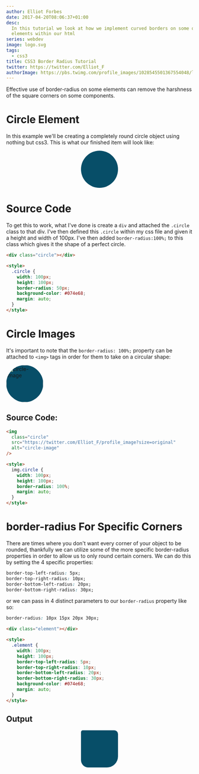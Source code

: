 ```yaml
---
author: Elliot Forbes
date: 2017-04-20T08:06:37+01:00
desc:
  In this tutorial we look at how we implement curved borders on some of the
  elements within our html
series: webdev
image: logo.svg
tags:
  - css3
title: CSS3 Border Radius Tutorial
twitter: https://twitter.com/Elliot_F
authorImage: https://pbs.twimg.com/profile_images/1028545501367554048/lzr43cQv_400x400.jpg
---
```


Effective use of border-radius on some elements can remove the harshness of the
square corners on some components.

# Circle Element

In this example we'll be creating a completely round circle object using nothing
but css3. This is what our finished item will look like:

<div class="circle">
</div>

<style>
.circle {
  width: 100px;
  height: 100px;
  border-radius: 100%;
  background-color: #074E68;
  margin: auto;
}
</style>

# Source Code

To get this to work, what I've done is create a `div` and attached the `.circle`
class to that div. I've then defined this `.circle` within my css file and given
it a height and width of 100px. I've then added `border-radius:100%;` to this
class which gives it the shape of a perfect circle.

```html
<div class="circle"></div>

<style>
  .circle {
    width: 100px;
    height: 100px;
    border-radius: 50px;
    background-color: #074e68;
    margin: auto;
  }
</style>
```

# Circle Images

It's important to note that the `border-radius: 100%;` property can be attached
to `<img>` tags in order for them to take on a circular shape:

<img class="circle" src="https://twitter.com/Elliot_F/profile_image?size=original" alt="circle-image" />

<style>
img.circle {
  width: 100px;
  height: 100px;
  border-radius: 100%;
  margin: auto;
}
</style>

## Source Code:

```html
<img
  class="circle"
  src="https://twitter.com/Elliot_F/profile_image?size=original"
  alt="circle-image"
/>

<style>
  img.circle {
    width: 100px;
    height: 100px;
    border-radius: 100%;
    margin: auto;
  }
</style>
```

# border-radius For Specific Corners

There are times where you don't want every corner of your object to be rounded,
thankfully we can utilize some of the more specific border-radius properties in
order to allow us to only round certain corners. We can do this by setting the 4
specific properties:

```css
border-top-left-radius: 5px;
border-top-right-radius: 10px;
border-bottom-left-radius: 20px;
border-bottom-right-radius: 30px;
```

or we can pass in 4 distinct parameters to our `border-radius` property like so:

```css
border-radius: 10px 15px 20px 30px;
```

```html
<div class="element"></div>

<style>
  .element {
    width: 100px;
    height: 100px;
    border-top-left-radius: 5px;
    border-top-right-radius: 10px;
    border-bottom-left-radius: 20px;
    border-bottom-right-radius: 30px;
    background-color: #074e68;
    margin: auto;
  }
</style>
```

## Output

<div class="element">
</div>

<style>
.element {
  width: 100px;
  height: 100px;
  border-top-left-radius: 5px;
  border-top-right-radius: 10px;
  border-bottom-left-radius: 20px;
  border-bottom-right-radius: 30px;
  background-color: #074E68;
  margin: auto;
}
</style>
